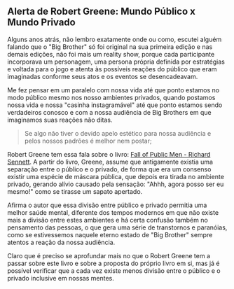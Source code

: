 ## Alerta de Robert Greene: Mundo Público x Mundo Privado

Alguns anos atrás, não lembro exatamente onde ou como, escutei alguém falando que o "Big Brother" só foi original na sua primeira edição e nas demais edições, não foi mais um reality show, porque cada participante incorporava um personagem, uma persona própria definida por estratégias e voltada para o jogo e atenta às possíveis reações do público que eram imaginadas conforme seus atos e os eventos se desencadeavam. 

Me fez pensar em um paralelo com nossa vida até que ponto estamos no modo público mesmo nos nosso ambientes privados, quando postamos nossa vida e nossa "casinha instagramável" até que ponto estamos sendo verdadeiros conosco e com a nossa audiência de Big Brothers em que imaginamos suas reações não ditas. 

> Se algo não tiver o devido apelo estético para nossa audiência e pelos nossos padrões é melhor nem postar;

Robert Greene tem essa fala sobre o livro: [Fall of Public Men - Richard Sennett](https://www.youtube.com/watch?v=vvvp06LDRbA). A partir do livro, Greene, assume que antigamente existia uma separação entre o público e o privado, de forma que era um consenso existir uma espécie de máscara pública, que depois era tirada no ambiente privado, gerando alívio causado pela sensação: "Ahhh, agora posso ser eu mesmo!" como se tirasse um sapato apertado.

Afirma o autor que essa divisão entre público e privado permitia uma melhor saúde mental, diferente dos tempos modernos em que não existe mais a divisão entre estes ambientes e há certa confusão também no pensamento das pessoas, o que gera uma série de transtornos e paranóias, como se estivessemos naquele eterno estado de "Big Brother" sempre atentos a reação da nossa audiência.

Claro que é preciso se aprofundar mais no que o Robert Greene tem a passar sobre este livro e sobre a proposta do próprio livro em si, mas já é possível verificar que a cada vez existe menos divisão entre o público e o privado inclusive em nossas mentes.
